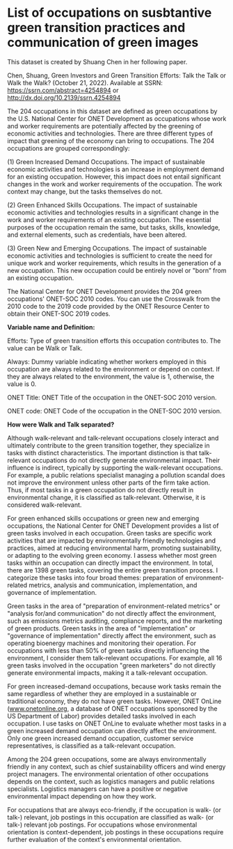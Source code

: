 # List of occupations on susbtantive green transition practices and communication of green images

This dataset is created by Shuang Chen in her following paper.

Chen, Shuang, Green Investors and Green Transition Efforts: Talk the Talk or Walk the Walk? (October 21, 2022). Available at SSRN: https://ssrn.com/abstract=4254894 or http://dx.doi.org/10.2139/ssrn.4254894

The 204 occupations in this dataset are defined as green occupations by the U.S. National Center for ONET Development as occupations whose work and worker requirements are potentially affected by the greening of economic activities and technologies. There are three different types of impact that greening of the economy can bring to occupations. The 204 occupations are grouped correspondingly: 

(1) Green Increased Demand Occupations. The impact of sustainable economic activities and technologies is an increase in employment demand for an existing occupation. However, this impact does not entail significant changes in the work and worker requirements of the occupation. The work context may change, but the tasks themselves do not. 

(2) Green Enhanced Skills Occupations. The impact of sustainable economic activities and technologies results in a significant change in the work and worker requirements of an existing occupation. The essential purposes of the occupation remain the same, but tasks, skills, knowledge, and external elements, such as credentials, have been altered.

(3) Green New and Emerging Occupations. The impact of sustainable economic activities and technologies is sufficient to create the need for unique work and worker requirements, which results in the generation of a new occupation. This new occupation could be entirely novel or "born” from an existing occupation.

The National Center for ONET Development provides the 204 green occupations' ONET-SOC 2010 codes. You can use the Crosswalk from the 2010 code to the 2019 code provided by the ONET Resource Center to obtain their ONET-SOC 2019 codes.

**Variable name	and Definition:**

Efforts:	Type of green transition efforts this occupation contributes to. The value can be Walk or Talk. 

Always:	Dummy variable indicating whether workers employed in this occupation are always related to the environment or depend on context. If they are always related to the environment, the value is 1, otherwise, the value is 0.

ONET Title:	ONET Title of the occupation in the ONET-SOC 2010 version.

ONET code:	ONET Code of the occupation in the ONET-SOC 2010 version.

**How were Walk and Talk separated?**

Although walk-relevant and talk-relevant occupations closely interact and ultimately contribute to the green transition together, they specialize in tasks with distinct characteristics. The important distinction is that talk-relevant occupations do not directly generate environmental impact. Their influence is indirect, typically by supporting the walk-relevant occupations. For example, a public relations specialist managing a pollution scandal does not improve the environment unless other parts of the firm take action. Thus, if most tasks in a green occupation do not directly result in environmental change, it is classified as talk-relevant. Otherwise, it is considered walk-relevant.

For green enhanced skills occupations or green new and emerging occupations, the National Center for ONET Development provides a list of green tasks involved in each occupation. Green tasks are specific work activities that are impacted by environmentally friendly technologies and practices, aimed at reducing environmental harm, promoting sustainability, or adapting to the evolving green economy. I assess whether most green tasks within an occupation can directly impact the environment. In total, there are 1398 green tasks, covering the entire green transition process. I categorize these tasks into four broad themes: preparation of environment-related metrics, analysis and communication, implementation, and governance of implementation.

Green tasks in the area of "preparation of environment-related metrics" or "analysis for/and communication" do not directly affect the environment, such as emissions metrics auditing, compliance reports, and the marketing of green products. Green tasks in the area of "implementation" or "governance of implementation" directly affect the environment, such as operating bioenergy machines and monitoring their operation. For occupations with less than 50\% of green tasks directly influencing the environment, I consider them talk-relevant occupations. For example, all 16 green tasks involved in the occupation "green marketers" do not directly generate environmental impacts, making it a talk-relevant occupation. 

For green increased-demand occupations, because work tasks remain the same regardless of whether they are employed in a sustainable or traditional economy, they do not have green tasks. However, ONET OnLine (www.onetonline.org, a database of ONET occupations sponsored by the US Department of Labor) provides detailed tasks involved in each occupation. I use tasks on ONET OnLine to evaluate whether most tasks in a green increased demand occupation can directly affect the environment. Only one green increased demand occupation, customer service representatives, is classified as a talk-relevant occupation.

Among the 204 green occupations, some are always environmentally friendly in any context, such as chief sustainability officers and wind energy project managers. The environmental orientation of other occupations depends on the context, such as logistics managers and public relations specialists. Logistics managers can have a positive or negative environmental impact depending on how they work. 

For occupations that are always eco-friendly, if the occupation is walk- (or talk-) relevant, job postings in this occupation are classified as walk- (or talk-) relevant job postings. For occupations whose environmental orientation is context-dependent, job postings in these occupations require further evaluation of the context's environmental orientation.
